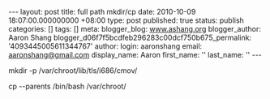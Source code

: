 --- layout: post title: full path mkdir/cp date: 2010-10-09 18:07:00.000000000 +08:00 type: post published: true status: publish categories: \[\] tags: \[\] meta: blogger\_blog: www.ashang.org blogger\_author: Aaron Shang blogger\_d06f7f5bcdfeb296283c00dcf750b675\_permalink: '4093445005611344767' author: login: aaronshang email: aaronshang@gmail.com display\_name: Aaron first\_name: '' last\_name: '' ---

mkdir -p /var/chroot/lib/tls/i686/cmov/

cp --parents /bin/bash /var/chroot/
